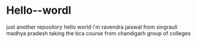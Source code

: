 # Hello--wordl
just another repository
hello world i'm ravendra jaiswal from singrauli madhya pradesh taking 
the bca course from chandigarh group of colleges 
